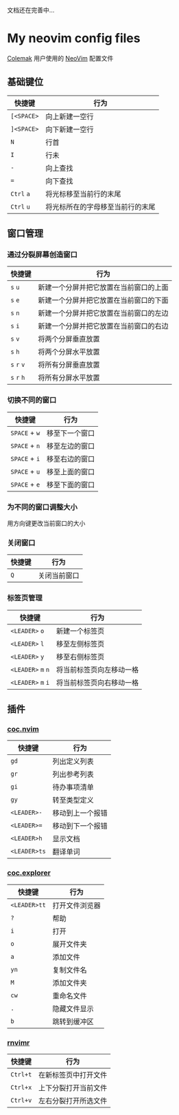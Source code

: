 文档还在完善中...

# My neovim config files

[Colemak](https://colemak.com/) 用户使用的 [NeoVim](https://neovim.io) 配置文件

## 基础键位

| 快捷键     | 行为                             |
| ---------- | -------------------------------- |
| `[<SPACE>` | 向上新建一空行                   |
| `]<SPACE>` | 向下新建一空行                   |
| `N`        | 行首                             |
| `I`        | 行未                             |
| `-`        | 向上查找                         |
| `=`        | 向下查找                         |
| `Ctrl` `a` | 将光标移至当前行的末尾           |
| `Ctrl` `u` | 将光标所在的字母移至当前行的末尾 |

## 窗口管理

### 通过分裂屏幕创造窗口

| 快捷键      | 行为                                   |
| ----------- | -------------------------------------- |
| `s` `u`     | 新建一个分屏并把它放置在当前窗口的上面 |
| `s` `e`     | 新建一个分屏并把它放置在当前窗口的下面 |
| `s` `n`     | 新建一个分屏并把它放置在当前窗口的左边 |
| `s` `i`     | 新建一个分屏并把它放置在当前窗口的右边 |
| `s` `v`     | 将两个分屏垂直放置                     |
| `s` `h`     | 将两个分屏水平放置                     |
| `s` `r` `v` | 将所有分屏垂直放置                     |
| `s` `r` `h` | 将所有分屏水平放置                     |

### 切换不同的窗口

| 快捷键        | 行为           |
| ------------- | -------------- |
| `SPACE` + `w` | 移至下一个窗口 |
| `SPACE` + `n` | 移至左边的窗口 |
| `SPACE` + `i` | 移至右边的窗口 |
| `SPACE` + `u` | 移至上面的窗口 |
| `SPACE` + `e` | 移至下面的窗口 |

### 为不同的窗口调整大小

用方向键更改当前窗口的大小

### 关闭窗口

| 快捷键 | 行为         |
| ------ | ------------ |
| `Q`    | 关闭当前窗口 |

### 标签页管理

| 快捷键             | 行为                     |
| ------------------ | ------------------------ |
| `<LEADER>` `o`     | 新建一个标签页           |
| `<LEADER>` `l`     | 移至左侧标签页           |
| `<LEADER>` `y`     | 移至右侧标签页           |
| `<LEADER>` `m` `n` | 将当前标签页向左移动一格 |
| `<LEADER>` `m` `i` | 将当前标签页向右移动一格 |

## 插件

### [coc.nvim](https://github.com/neoclide/coc.nvim)

| 快捷键       | 行为             |
| ------------ | ---------------- |
| `gd`         | 列出定义列表     |
| `gr`         | 列出参考列表     |
| `gi`         | 待办事项清单     |
| `gy`         | 转至类型定义     |
| `<LEADER>-`  | 移动到上一个报错 |
| `<LEADER>=`  | 移动到下一个报错 |
| `<LEADER>h`  | 显示文档         |
| `<LEADER>ts` | 翻译单词         |

### [coc.explorer](https://github.com/weirongxu/coc-explorer)

| 快捷键       | 行为           |
| ------------ | -------------- |
| `<LEADER>tt` | 打开文件浏览器 |
| `?`          | 帮助           |
| `i`          | 打开           |
| `o`          | 展开文件夹     |
| `a`          | 添加文件       |
| `yn`         | 复制文件名     |
| `M`          | 添加文件夹     |
| `cw`         | 重命名文件     |
| `.`          | 隐藏文件显示   |
| `b`          | 跳转到缓冲区   |

### [rnvimr](https://github.com/kevinhwang91/rnvimr)

| 快捷键   | 行为                 |
| -------- | -------------------- |
| `Ctrl+t` | 在新标签页中打开文件 |
| `Ctrl+x` | 上下分裂打开当前文件 |
| `Ctrl+v` | 左右分裂打开所选文件 |
